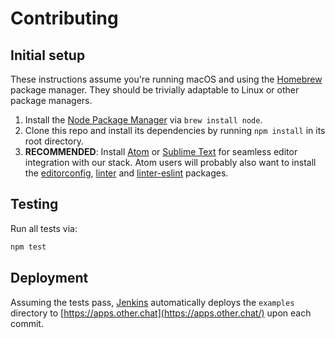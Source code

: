 # Contributing

## Initial setup

These instructions assume you're running macOS and using the [Homebrew](http://brew.sh/) package manager. They should be trivially adaptable to Linux or other package managers.

1. Install the [Node Package Manager](https://www.npmjs.com/) via `brew install node`.
1. Clone this repo and install its dependencies by running `npm install` in its root directory.
1. **RECOMMENDED**: Install [Atom](https://atom.io/) or [Sublime Text](https://www.sublimetext.com/) for seamless editor integration with our stack. Atom users will probably also want to install the [editorconfig](https://atom.io/packages/editorconfig), [linter](https://atom.io/packages/linter) and [linter-eslint](https://atom.io/packages/linter-eslint) packages.

## Testing

Run all tests via:
```sh
npm test
```

## Deployment

Assuming the tests pass, [Jenkins](http://build.oregon.theother.io:8080/job/other.js/) automatically deploys the `examples` directory to [https://apps.other.chat](https://apps.other.chat/) upon each commit.
